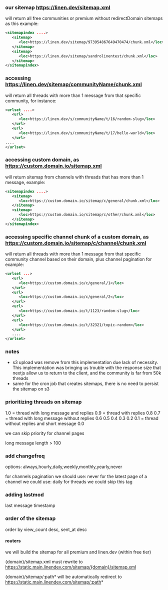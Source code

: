 ### our sitemap https://linen.dev/sitemap.xml

will return all free communities or premium without redirectDomain sitemaps as this example:

```xml
<sitemapindex ....>
   <sitemap>
      <loc>https://linen.dev/sitemap/973954867649470474/chunk.xml</loc>
   </sitemap>
   <sitemap>
      <loc>https://linen.dev/sitemap/sandrolinentest/chunk.xml</loc>
   </sitemap>
</sitemapindex>
```

### accessing https://linen.dev/sitemap/communityName/chunk.xml

will return all threads with more than 1 message from that specific community, for instance:

```xml
<urlset ....>
   <url>
      <loc>https://linen.dev/s/communityName/t/16/random-slug</loc>
   </url>
   <url>
      <loc>https://linen.dev/s/communityName/t/17/hello-world</loc>
   </url>
....
</urlset>
```

### accessing custom domain, as https://custom.domain.io/sitemap.xml

will return sitemap from channels with threads that has more than 1 message, example:

```xml
<sitemapindex ....>
   <sitemap>
      <loc>https://custom.domain.io/sitemap/c/general/chunk.xml</loc>
   </sitemap>
   <sitemap>
      <loc>https://custom.domain.io/sitemap/c/other/chunk.xml</loc>
   </sitemap>
</sitemapindex>
```

### accessing specific channel chunk of a custom domain, as https://custom.domain.io/sitemap/c/channel/chunk.xml

will return all threads with more than 1 message from that specific community channel based on their domain, plus channel pagination for example:

```xml
<urlset ...>
   <url>
      <loc>https://custom.domain.io/c/general/1</loc>
   </url>
   <url>
      <loc>https://custom.domain.io/c/general/2</loc>
   </url>
   <url>
      <loc>https://custom.domain.io/t/1123/random-slug</loc>
   </url>
   <url>
      <loc>https://custom.domain.io/t/32321/topic-random</loc>
   </url>
   ....
</urlset>
```

### notes

- s3 upload was remove from this implementation due lack of necessity. This implementation was bringing us trouble with the response size that nextjs allow us to return to the client, and the community is far from 50k threads
- same for the cron job that creates sitemaps, there is no need to persist the sitemap on s3

### prioritizing threads on sitemap

1.0 = thread with long message and replies
0.9 = thread with replies
0.8
0.7 = thread with long message without replies
0.6
0.5
0.4
0.3
0.2
0.1 = thread without replies and short message
0.0

we can skip priority for channel pages

long message length > 100

### add changefreq

options: always,hourly,daily,weekly,monthly,yearly,never

for channels pagination we should use: never
for the latest page of a channel we could use: daily
for threads we could skip this tag

### adding lastmod

last message timestamp

### order of the sitemap

order by view_count desc, sent_at desc

#### routers

we will build the sitemap for all premium and linen.dev (within free tier)

{domain}/sitemap.xml must rewrite to https://static.main.linendev.com/sitemap/{domain}/sitemap.xml

{domain}/sitemap/:path* will be automatically redirect to https://static.main.linendev.com/sitemap/:path*
